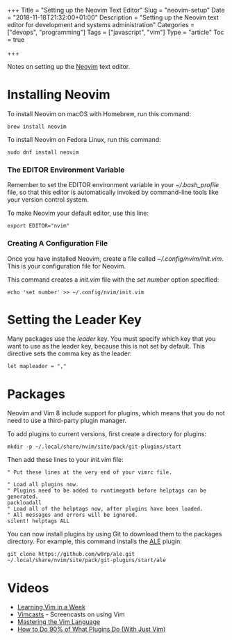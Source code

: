 +++
Title = "Setting up the Neovim Text Editor"
Slug = "neovim-setup"
Date = "2018-11-18T21:32:00+01:00"
Description = "Setting up the Neovim text editor for development and systems administration"
Categories = ["devops", "programming"]
Tags = ["javascript", "vim"]
Type = "article"
Toc = true

+++

Notes on setting up the [Neovim](https://neovim.io) text editor.

<!--more-->

# Installing Neovim

To install Neovim on macOS with Homebrew, run this command:

    brew install neovim

To install Neovim on Fedora Linux, run this command:

    sudo dnf install neovim

### The EDITOR Environment Variable

Remember to set the EDITOR environment
variable in your _~/.bash_profile_ file, so that this editor is
automatically invoked by command-line tools like your version control
system.

To make Neovim your default editor, use this line:

    export EDITOR="nvim"

### Creating A Configuration File

Once you have installed Neovim, create a file called _~/.config/nvim/init.vim_. This is your configuration file for Neovim.

This command creates a _init.vim_ file with the _set number_ option specified:

    echo 'set number' >> ~/.config/nvim/init.vim

# Setting the Leader Key

Many packages use the _leader_ key. You must specify which key that you want to use as the leader key, because this is not set by default. This directive sets the comma key as the leader:

```vim
let mapleader = ","
```

# Packages

Neovim and Vim 8 include support for plugins, which means that you do not need to use a third-party plugin manager.

To add plugins to current versions, first create a directory for plugins:

    mkdir -p ~/.local/share/nvim/site/pack/git-plugins/start

Then add these lines to your _init.vim_ file:

```vim
" Put these lines at the very end of your vimrc file.

" Load all plugins now.
" Plugins need to be added to runtimepath before helptags can be generated.
packloadall
" Load all of the helptags now, after plugins have been loaded.
" All messages and errors will be ignored.
silent! helptags ALL
```

You can now install plugins by using Git to download them to the packages directory. For example, this command installs the [ALE](https://github.com/w0rp/ale) plugin:

    git clone https://github.com/w0rp/ale.git ~/.local/share/nvim/site/pack/git-plugins/start/ale

# Videos

- [Learning Vim in a Week](https://www.youtube.com/watch?v=_NUO4JEtkDw)
- [Vimcasts](http://vimcasts.org/) - Screencasts on using Vim
- [Mastering the Vim Language](https://www.youtube.com/watch?v=wlR5gYd6um0)
- [How to Do 90% of What Plugins Do (With Just Vim)](https://www.youtube.com/watch?v=XA2WjJbmmoM)
